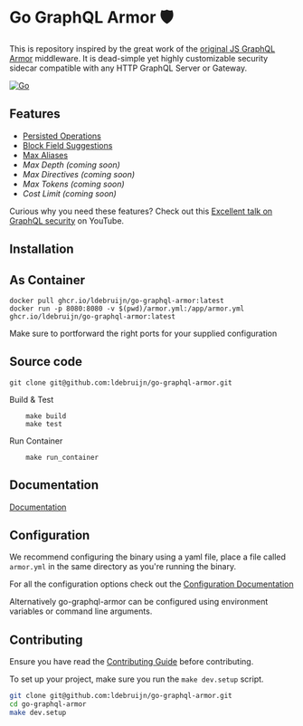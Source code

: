 # Go GraphQL Armor 🛡️

This is repository inspired by the great work of the [original JS GraphQL Armor](https://github.com/Escape-Technologies/graphql-armor) middleware.
It is dead-simple yet highly customizable security sidecar compatible with any HTTP GraphQL Server or Gateway.

[![Go](https://github.com/ldebruijn/go-graphql-armor/actions/workflows/go.yml/badge.svg)](https://github.com/ldebruijn/go-graphql-armor/actions/workflows/go.yml)

<!-- TOC -->

## Features

* [Persisted Operations](docs/persisted_operations.md)
* [Block Field Suggestions](docs/block_field_suggestions.md)
* [Max Aliases](docs/max_aliases.md)
* _Max Depth (coming soon)_
* _Max Directives (coming soon)_
* _Max Tokens (coming soon)_
* _Cost Limit (coming soon)_

Curious why you need these features? Check out this [Excellent talk on GraphQL security](https://www.youtube.com/watch?v=hyB2UKsEkqA&list=PLP1igyLx8foE9SlDLI1Vtlshcon5r1jMJ) on YouTube.

## Installation

## As Container
```shell
docker pull ghcr.io/ldebruijn/go-graphql-armor:latest
docker run -p 8080:8080 -v $(pwd)/armor.yml:/app/armor.yml ghcr.io/ldebruijn/go-graphql-armor:latest
```
Make sure to portforward the right ports for your supplied configuration

## Source code

```shell
git clone git@github.com:ldebruijn/go-graphql-armor.git
```

Build & Test
```shell
    make build
    make test
```

Run Container
```shell
    make run_container
```

## Documentation

[Documentation](docs/README.md)

## Configuration

We recommend configuring the binary using a yaml file, place a file called `armor.yml` in the same directory as you're running the binary.

For all the configuration options check out the [Configuration Documentation](docs/configuration.md)

Alternatively go-graphql-armor can be configured using environment variables or command line arguments.

## Contributing

Ensure you have read the [Contributing Guide](https://github.com/ldebruijn/go-graphql-armor/blob/main/CONTRIBUTING.md) before contributing.

To set up your project, make sure you run the `make dev.setup` script.

```bash
git clone git@github.com:ldebruijn/go-graphql-armor.git
cd go-graphql-armor
make dev.setup
```